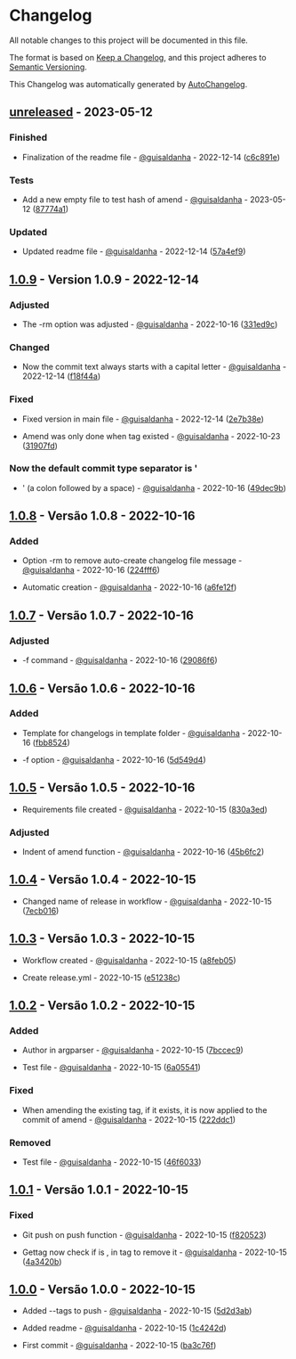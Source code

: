 # Changelog

All notable changes to this project will be documented in this file.

The format is based on [Keep a Changelog](https://keepachangelog.com/en/1.0.0/),
and this project adheres to [Semantic Versioning](https://semver.org/spec/v2.0.0.html).

This Changelog was automatically generated by [AutoChangelog](https://github.com/guisaldanha/autochangelog).

## [unreleased](https://github.com/guisaldanha/autochangelog/releases/tag/unreleased) - 2023-05-12

### Finished

- Finalization of the readme file - [@guisaldanha](https://github.com/guisaldanha)  - 2022-12-14 ([c6c891e](https://github.com/guisaldanha/autochangelog/commit/c6c891e))

### Tests

- Add a new empty file to test hash of amend - [@guisaldanha](https://github.com/guisaldanha)  - 2023-05-12 ([87774a1](https://github.com/guisaldanha/autochangelog/commit/87774a1))

### Updated

- Updated readme file - [@guisaldanha](https://github.com/guisaldanha)  - 2022-12-14 ([57a4ef9](https://github.com/guisaldanha/autochangelog/commit/57a4ef9))

## [1.0.9](https://github.com/guisaldanha/autochangelog/releases/tag/1.0.9) - Version 1.0.9 - 2022-12-14

### Adjusted

- The -rm option was adjusted - [@guisaldanha](https://github.com/guisaldanha)  - 2022-10-16 ([331ed9c](https://github.com/guisaldanha/autochangelog/commit/331ed9c))

### Changed

- Now the commit text always starts with a capital letter - [@guisaldanha](https://github.com/guisaldanha)  - 2022-12-14 ([f18f44a](https://github.com/guisaldanha/autochangelog/commit/f18f44a))

### Fixed

- Fixed version in main file - [@guisaldanha](https://github.com/guisaldanha)  - 2022-12-14 ([2e7b38e](https://github.com/guisaldanha/autochangelog/commit/2e7b38e))

- Amend was only done when tag existed - [@guisaldanha](https://github.com/guisaldanha)  - 2022-10-23 ([31907fd](https://github.com/guisaldanha/autochangelog/commit/31907fd))

### Now the default commit type separator is '

- ' (a colon followed by a space) - [@guisaldanha](https://github.com/guisaldanha)  - 2022-10-16 ([49dec9b](https://github.com/guisaldanha/autochangelog/commit/49dec9b))

## [1.0.8](https://github.com/guisaldanha/autochangelog/releases/tag/1.0.8) - Versão 1.0.8 - 2022-10-16

### Added

- Option -rm to remove auto-create changelog file message - [@guisaldanha](https://github.com/guisaldanha)  - 2022-10-16 ([224fff6](https://github.com/guisaldanha/autochangelog/commit/224fff6))

- Automatic creation - [@guisaldanha](https://github.com/guisaldanha)  - 2022-10-16 ([a6fe12f](https://github.com/guisaldanha/autochangelog/commit/a6fe12f))

## [1.0.7](https://github.com/guisaldanha/autochangelog/releases/tag/1.0.7) - Versão 1.0.7 - 2022-10-16

### Adjusted

- -f command - [@guisaldanha](https://github.com/guisaldanha)  - 2022-10-16 ([29086f6](https://github.com/guisaldanha/autochangelog/commit/29086f6))

## [1.0.6](https://github.com/guisaldanha/autochangelog/releases/tag/1.0.6) - Versão 1.0.6 - 2022-10-16

### Added

- Template for changelogs in template folder - [@guisaldanha](https://github.com/guisaldanha)  - 2022-10-16 ([fbb8524](https://github.com/guisaldanha/autochangelog/commit/fbb8524))

- -f option - [@guisaldanha](https://github.com/guisaldanha)  - 2022-10-16 ([5d549d4](https://github.com/guisaldanha/autochangelog/commit/5d549d4))

## [1.0.5](https://github.com/guisaldanha/autochangelog/releases/tag/1.0.5) - Versão 1.0.5 - 2022-10-16

- Requirements file created - [@guisaldanha](https://github.com/guisaldanha)  - 2022-10-15 ([830a3ed](https://github.com/guisaldanha/autochangelog/commit/830a3ed))

### Adjusted

- Indent of amend function - [@guisaldanha](https://github.com/guisaldanha)  - 2022-10-16 ([45b6fc2](https://github.com/guisaldanha/autochangelog/commit/45b6fc2))

## [1.0.4](https://github.com/guisaldanha/autochangelog/releases/tag/1.0.4) - Versão 1.0.4 - 2022-10-15

- Changed name of release in workflow - [@guisaldanha](https://github.com/guisaldanha)  - 2022-10-15 ([7ecb016](https://github.com/guisaldanha/autochangelog/commit/7ecb016))

## [1.0.3](https://github.com/guisaldanha/autochangelog/releases/tag/1.0.3) - Versão 1.0.3 - 2022-10-15

- Workflow created - [@guisaldanha](https://github.com/guisaldanha)  - 2022-10-15 ([a8feb05](https://github.com/guisaldanha/autochangelog/commit/a8feb05))

- Create release.yml - 2022-10-15 ([e51238c](https://github.com/guisaldanha/autochangelog/commit/e51238c))

## [1.0.2](https://github.com/guisaldanha/autochangelog/releases/tag/1.0.2) - Versão 1.0.2 - 2022-10-15

### Added

- Author in argparser - [@guisaldanha](https://github.com/guisaldanha)  - 2022-10-15 ([7bccec9](https://github.com/guisaldanha/autochangelog/commit/7bccec9))

- Test file - [@guisaldanha](https://github.com/guisaldanha)  - 2022-10-15 ([6a05541](https://github.com/guisaldanha/autochangelog/commit/6a05541))

### Fixed

- When amending the existing tag, if it exists, it is now applied to the commit of amend - [@guisaldanha](https://github.com/guisaldanha)  - 2022-10-15 ([222ddc1](https://github.com/guisaldanha/autochangelog/commit/222ddc1))

### Removed

- Test file - [@guisaldanha](https://github.com/guisaldanha)  - 2022-10-15 ([46f6033](https://github.com/guisaldanha/autochangelog/commit/46f6033))

## [1.0.1](https://github.com/guisaldanha/autochangelog/releases/tag/1.0.1) - Versão 1.0.1 - 2022-10-15

### Fixed

- Git push on push function - [@guisaldanha](https://github.com/guisaldanha)  - 2022-10-15 ([f820523](https://github.com/guisaldanha/autochangelog/commit/f820523))

- Gettag now check if is , in tag to remove it - [@guisaldanha](https://github.com/guisaldanha)  - 2022-10-15 ([4a3420b](https://github.com/guisaldanha/autochangelog/commit/4a3420b))

## [1.0.0](https://github.com/guisaldanha/autochangelog/releases/tag/1.0.0) - Versão 1.0.0 - 2022-10-15

- Added --tags to push - [@guisaldanha](https://github.com/guisaldanha)  - 2022-10-15 ([5d2d3ab](https://github.com/guisaldanha/autochangelog/commit/5d2d3ab))

- Added readme - [@guisaldanha](https://github.com/guisaldanha)  - 2022-10-15 ([1c4242d](https://github.com/guisaldanha/autochangelog/commit/1c4242d))

- First commit - [@guisaldanha](https://github.com/guisaldanha)  - 2022-10-15 ([ba3c76f](https://github.com/guisaldanha/autochangelog/commit/ba3c76f))
